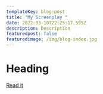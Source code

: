 ```yaml
---
templateKey: blog-post
title: "My Screenplay "
date: 2022-03-10T22:25:17.595Z
description: Description
featuredpost: false
featuredimage: /img/blog-index.jpg
---
```


# Heading



[Read it](https://quirky-goldberg-7640bf.netlify.app/admin/#/collections/blog/new)